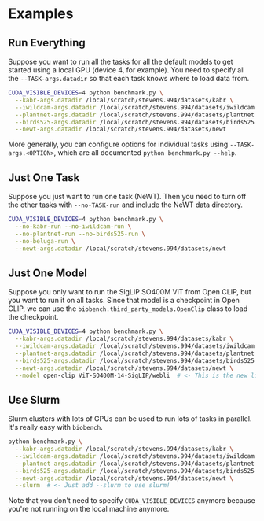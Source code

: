 # Examples

## Run Everything

Suppose you want to run all the tasks for all the default models to get started using a local GPU (device 4, for example).
You need to specify all the `--TASK-args.datadir` so that each task knows where to load data from.

```sh
CUDA_VISIBLE_DEVICES=4 python benchmark.py \
  --kabr-args.datadir /local/scratch/stevens.994/datasets/kabr \
  --iwildcam-args.datadir /local/scratch/stevens.994/datasets/iwildcam \
  --plantnet-args.datadir /local/scratch/stevens.994/datasets/plantnet \
  --birds525-args.datadir /local/scratch/stevens.994/datasets/birds525 \
  --newt-args.datadir /local/scratch/stevens.994/datasets/newt
```

More generally, you can configure options for individual tasks using `--TASK-args.<OPTION>`, which are all documented `python benchmark.py --help`.

## Just One Task

Suppose you just want to run one task (NeWT).
Then you need to turn off the other tasks with `--no-TASK-run` and include the NeWT data directory.

```sh
CUDA_VISIBLE_DEVICES=4 python benchmark.py \
  --no-kabr-run --no-iwildcam-run \
  --no-plantnet-run --no-birds525-run \
  --no-beluga-run \
  --newt-args.datadir /local/scratch/stevens.994/datasets/newt
```

## Just One Model

Suppose you only want to run the SigLIP SO400M ViT from Open CLIP, but you want to run it on all tasks.
Since that model is a checkpoint in Open CLIP, we can use the `biobench.third_party_models.OpenClip` class to load the checkpoint.

```sh
CUDA_VISIBLE_DEVICES=4 python benchmark.py \
  --kabr-args.datadir /local/scratch/stevens.994/datasets/kabr \
  --iwildcam-args.datadir /local/scratch/stevens.994/datasets/iwildcam \
  --plantnet-args.datadir /local/scratch/stevens.994/datasets/plantnet \
  --birds525-args.datadir /local/scratch/stevens.994/datasets/birds525 \
  --newt-args.datadir /local/scratch/stevens.994/datasets/newt \
  --model open-clip ViT-SO400M-14-SigLIP/webli  # <- This is the new line!
```

## Use Slurm

Slurm clusters with lots of GPUs can be used to run lots of tasks in parallel.
It's really easy with `biobench`.

```sh
python benchmark.py \
  --kabr-args.datadir /local/scratch/stevens.994/datasets/kabr \
  --iwildcam-args.datadir /local/scratch/stevens.994/datasets/iwildcam \
  --plantnet-args.datadir /local/scratch/stevens.994/datasets/plantnet \
  --birds525-args.datadir /local/scratch/stevens.994/datasets/birds525 \
  --newt-args.datadir /local/scratch/stevens.994/datasets/newt \
  --slurm  # <- Just add --slurm to use slurm!
```

Note that you don't need to specify `CUDA_VISIBLE_DEVICES` anymore because you're not running on the local machine anymore.
